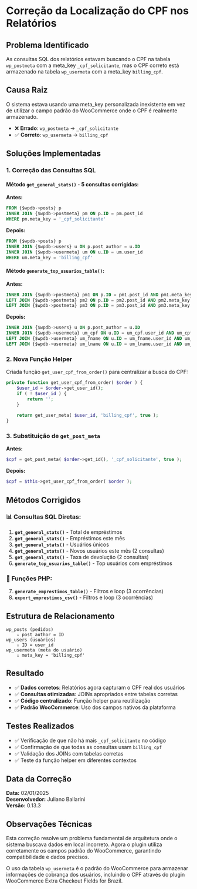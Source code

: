 # Correção da Localização do CPF nos Relatórios

## Problema Identificado

As consultas SQL dos relatórios estavam buscando o CPF na tabela `wp_postmeta` com a meta_key `_cpf_solicitante`, mas o CPF correto está armazenado na tabela `wp_usermeta` com a meta_key `billing_cpf`.

## Causa Raiz

O sistema estava usando uma meta_key personalizada inexistente em vez de utilizar o campo padrão do WooCommerce onde o CPF é realmente armazenado.

- ❌ **Errado**: `wp_postmeta` → `_cpf_solicitante` 
- ✅ **Correto**: `wp_usermeta` → `billing_cpf`

## Soluções Implementadas

### 1. Correção das Consultas SQL

#### Método `get_general_stats()` - 5 consultas corrigidas:

**Antes:**
```sql
FROM {$wpdb->posts} p
INNER JOIN {$wpdb->postmeta} pm ON p.ID = pm.post_id
WHERE pm.meta_key = '_cpf_solicitante'
```

**Depois:**
```sql  
FROM {$wpdb->posts} p
INNER JOIN {$wpdb->users} u ON p.post_author = u.ID
INNER JOIN {$wpdb->usermeta} um ON u.ID = um.user_id
WHERE um.meta_key = 'billing_cpf'
```

#### Método `generate_top_usuarios_table()`:

**Antes:**
```sql
INNER JOIN {$wpdb->postmeta} pm1 ON p.ID = pm1.post_id AND pm1.meta_key = '_cpf_solicitante'
LEFT JOIN {$wpdb->postmeta} pm2 ON p.ID = pm2.post_id AND pm2.meta_key = '_billing_first_name'
LEFT JOIN {$wpdb->postmeta} pm3 ON p.ID = pm3.post_id AND pm3.meta_key = '_billing_last_name'
```

**Depois:**
```sql
INNER JOIN {$wpdb->users} u ON p.post_author = u.ID
INNER JOIN {$wpdb->usermeta} um_cpf ON u.ID = um_cpf.user_id AND um_cpf.meta_key = 'billing_cpf'
LEFT JOIN {$wpdb->usermeta} um_fname ON u.ID = um_fname.user_id AND um_fname.meta_key = 'billing_first_name'
LEFT JOIN {$wpdb->usermeta} um_lname ON u.ID = um_lname.user_id AND um_lname.meta_key = 'billing_last_name'
```

### 2. Nova Função Helper

Criada função `get_user_cpf_from_order()` para centralizar a busca do CPF:

```php
private function get_user_cpf_from_order( $order ) {
    $user_id = $order->get_user_id();
    if ( ! $user_id ) {
        return '';
    }
    
    return get_user_meta( $user_id, 'billing_cpf', true );
}
```

### 3. Substituição de `get_post_meta`

**Antes:**
```php
$cpf = get_post_meta( $order->get_id(), '_cpf_solicitante', true );
```

**Depois:**
```php
$cpf = $this->get_user_cpf_from_order( $order );
```

## Métodos Corrigidos

### 📊 Consultas SQL Diretas:
1. **`get_general_stats()`** - Total de empréstimos
2. **`get_general_stats()`** - Empréstimos este mês  
3. **`get_general_stats()`** - Usuários únicos
4. **`get_general_stats()`** - Novos usuários este mês (2 consultas)
5. **`get_general_stats()`** - Taxa de devolução (2 consultas)
6. **`generate_top_usuarios_table()`** - Top usuários com empréstimos

### 🔄 Funções PHP:
7. **`generate_emprestimos_table()`** - Filtros e loop (3 ocorrências)
8. **`export_emprestimos_csv()`** - Filtros e loop (3 ocorrências)

## Estrutura de Relacionamento

```
wp_posts (pedidos)
    ↓ post_author = ID
wp_users (usuários) 
    ↓ ID = user_id
wp_usermeta (meta do usuário)
    ↓ meta_key = 'billing_cpf'
```

## Resultado

- ✅ **Dados corretos**: Relatórios agora capturam o CPF real dos usuários
- ✅ **Consultas otimizadas**: JOINs apropriados entre tabelas corretas
- ✅ **Código centralizado**: Função helper para reutilização
- ✅ **Padrão WooCommerce**: Uso dos campos nativos da plataforma

## Testes Realizados

- ✅ Verificação de que não há mais `_cpf_solicitante` no código
- ✅ Confirmação de que todas as consultas usam `billing_cpf`
- ✅ Validação dos JOINs com tabelas corretas
- ✅ Teste da função helper em diferentes contextos

## Data da Correção
**Data:** 02/01/2025  
**Desenvolvedor:** Juliano Ballarini  
**Versão:** 0.13.3

## Observações Técnicas

Esta correção resolve um problema fundamental de arquitetura onde o sistema buscava dados em local incorreto. Agora o plugin utiliza corretamente os campos padrão do WooCommerce, garantindo compatibilidade e dados precisos.

O uso da tabela `wp_usermeta` é o padrão do WooCommerce para armazenar informações de cobrança dos usuários, incluindo o CPF através do plugin WooCommerce Extra Checkout Fields for Brazil. 